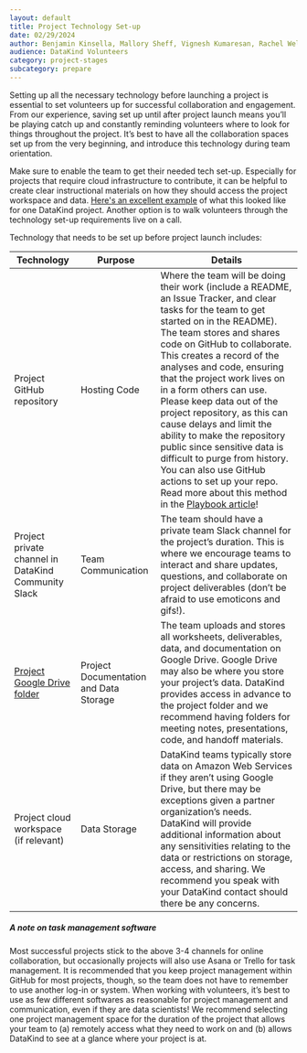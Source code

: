 ```yaml
---
layout: default
title: Project Technology Set-up
date: 02/29/2024
author: Benjamin Kinsella, Mallory Sheff, Vignesh Kumaresan, Rachel Wells
audience: DataKind Volunteers
category: project-stages
subcategory: prepare
---
```


Setting up all the necessary technology before launching a project is essential to set volunteers up for successful collaboration and engagement. From our experience, saving set up until after project launch means you’ll be playing catch up and constantly reminding volunteers where to look for things throughout the project. It’s best to have all the collaboration spaces set up from the very beginning, and introduce this technology during team orientation. 


Make sure to enable the team to get their needed tech set\-up. Especially for projects that require cloud infrastructure to contribute, it can be helpful to create clear instructional materials on how they should access the project workspace and data. [Here's an excellent example](https://docs.google.com/document/d/1H7ePkFqWsWxa6g4Ajt0n34M4W98DXAHx6YP2JEDK3F4/edit#) of what this looked like for one DataKind project. Another option is to walk volunteers through the technology set\-up requirements live on a call.


Technology that needs to be set up before project launch includes:




| Technology | Purpose | Details |
| --- | --- | --- |
| Project GitHub repository | Hosting Code | Where the team will be doing their work (include a README, an Issue Tracker, and clear tasks for the team to get started on in the README). The team stores and shares code on GitHub to collaborate. This creates a record of the analyses and code, ensuring that the project work lives on in a form others can use. Please keep data out of the project repository, as this can cause delays and limit the ability to make the repository public since sensitive data is difficult to purge from history. You can also use GitHub actions to set up your repo. Read more about this method in the [Playbook article](/project-stages/prepare/using_gitHub_to_set_up_your_dataKind_project)! |
| Project private channel in DataKind Community Slack | Team Communication | The team should have a private team Slack channel for the project’s duration. This is where we encourage teams to interact and share updates, questions, and collaborate on project deliverables (don’t be afraid to use emoticons and gifs!). |
| [Project Google Drive folder](/project-stages/discovery/discovery_resources) | Project Documentation and Data Storage | The team uploads and stores all worksheets, deliverables, data, and documentation on Google Drive. Google Drive may also be where you store your project’s data. DataKind provides access in advance to the project folder and we recommend having folders for meeting notes, presentations, code, and handoff materials. |
| Project cloud workspace (if relevant) | Data Storage | DataKind teams typically store data on Amazon Web Services if they aren’t using Google Drive, but there may be exceptions given a partner organization’s needs. DataKind will provide additional information about any sensitivities relating to the data or restrictions on storage, access, and sharing. We recommend you speak with your DataKind contact should there be any concerns. |


##### A note on task management software


Most successful projects stick to the above 3\-4 channels for online collaboration, but occasionally projects will also use Asana or Trello for task management. It is recommended that you keep project management within GitHub for most projects, though, so the team does not have to remember to use another log\-in or system. When working with volunteers, it’s best to use as few different softwares as reasonable for project management and communication, even if they are data scientists! We recommend selecting one project management space for the duration of the project that allows your team to (a) remotely access what they need to work on and (b) allows DataKind to see at a glance where your project is at.